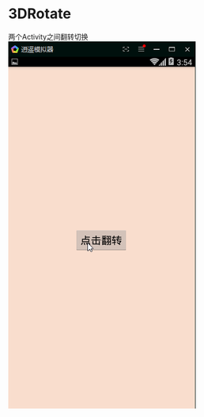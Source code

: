 # 3DRotate
两个Activity之间翻转切换<br/>
![image](https://raw.githubusercontent.com/wangl271464434/3DRotate/master/screem/demo.gif)
